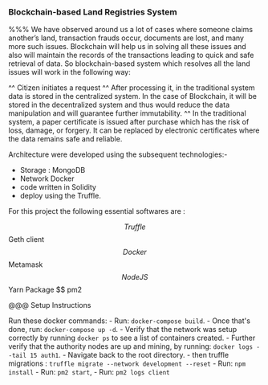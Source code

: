 ### Blockchain-based Land Registries System  ###

%%% We have observed around us a lot of cases where someone claims another’s land, transaction frauds occur, documents are lost, and many more such issues. Blockchain will help us in solving all these issues and also will maintain the records of the transactions leading to quick and safe retrieval of data. So blockchain-based system which resolves all the land issues will work in the following way:

^^ Citizen initiates a request
^^ After processing it, in the traditional system data is stored in the centralized system. In the case of Blockchain, it will be stored in the decentralized system and thus would reduce the data manipulation and will guarantee further immutability.
^^ In the traditional system, a paper certificate is issued after purchase which has the risk of loss, damage, or forgery. It can be replaced by electronic certificates where the data remains safe and reliable.

 Architecture were developed using the subsequent technologies:-


- Storage : MongoDB
- Network  Docker 
- code  written in Solidity
- deploy using the Truffle.


 For this project  the following essential softwares are :

$$ Truffle  
$$ Geth client  
$$ Docker   
$$ Metamask 
$$ Node JS  
$$ Yarn Package
$$ pm2
   
@@@ Setup Instructions


Run these docker commands:
    - Run: `docker-compose build`.
    - Once that's done, run: `docker-compose up -d`.
    - Verify that the network was setup correctly by running `docker ps` to see a list of containers created.
    - Further verify that the authority nodes are up and mining, by running: `docker logs --tail 15 auth1`.
    - Navigate back to the root directory.
    - then truffle migrations : `truffle migrate --network development --reset`
    - Run: `npm install` 
    - Run: `pm2 start`, 
    - Run: `pm2 logs client` 


